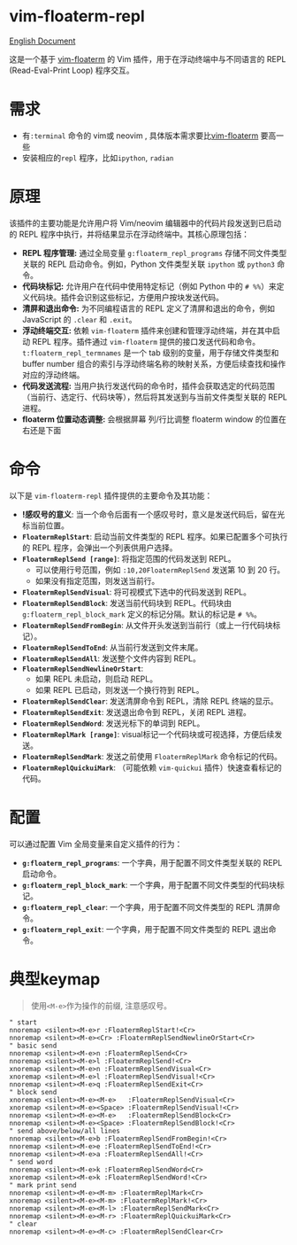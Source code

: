 # vim-floaterm-repl

[English Document](README.md)

这是一个基于 [vim-floaterm](https://github.com/voldikss/vim-floaterm) 的 Vim 插件，用于在浮动终端中与不同语言的 REPL (Read-Eval-Print Loop) 程序交互。

# 需求
- 有`:terminal` 命令的 vim或 neovim , 具体版本需求要比[vim-floaterm](https://github.com/voldikss/vim-floaterm)  要高一些
- 安装相应的`repl` 程序，比如`ipython`, `radian`

# 原理

该插件的主要功能是允许用户将 Vim/neovim 编辑器中的代码片段发送到已启动的 REPL 程序中执行，并将结果显示在浮动终端中。其核心原理包括：

- **REPL 程序管理:**  通过全局变量 `g:floaterm_repl_programs` 存储不同文件类型关联的 REPL 启动命令。例如，Python 文件类型关联 `ipython` 或 `python3` 命令。
- **代码块标记:**  允许用户在代码中使用特定标记（例如 Python 中的 `# %%`）来定义代码块。插件会识别这些标记，方便用户按块发送代码。
- **清屏和退出命令:**  为不同编程语言的 REPL 定义了清屏和退出的命令，例如 JavaScript 的 `.clear` 和 `.exit`。
- **浮动终端交互:**  依赖 `vim-floaterm` 插件来创建和管理浮动终端，并在其中启动 REPL 程序。插件通过 `vim-floaterm` 提供的接口发送代码和命令。`t:floaterm_repl_termnames` 是一个 tab 级别的变量，用于存储文件类型和 buffer number 组合的索引与浮动终端名称的映射关系，方便后续查找和操作对应的浮动终端。
- **代码发送流程:**  当用户执行发送代码的命令时，插件会获取选定的代码范围（当前行、选定行、代码块等），然后将其发送到与当前文件类型关联的 REPL 进程。
- **floaterm 位置动态调整:** 会根据屏幕 列/行比调整 floaterm window 的位置在右还是下面

# 命令

以下是 `vim-floaterm-repl` 插件提供的主要命令及其功能：


* **!感叹号的意义**: 当一个命令后面有一个感叹号时，意义是发送代码后，留在光标当前位置。
* **`FloatermReplStart`**: 启动当前文件类型的 REPL 程序。如果已配置多个可执行的 REPL 程序，会弹出一个列表供用户选择。
* **`FloatermReplSend [range]`**: 将指定范围的代码发送到 REPL。
    * 可以使用行号范围，例如 `:10,20FloatermReplSend` 发送第 10 到 20 行。
    * 如果没有指定范围，则发送当前行。
* **`FloatermReplSendVisual`**: 将可视模式下选中的代码发送到 REPL。
* **`FloatermReplSendBlock`**: 发送当前代码块到 REPL。代码块由 `g:floaterm_repl_block_mark` 定义的标记分隔。默认的标记是 `# %%`。
* **`FloatermReplSendFromBegin`**: 从文件开头发送到当前行（或上一行代码块标记）。
* **`FloatermReplSendToEnd`**: 从当前行发送到文件末尾。
* **`FloatermReplSendAll`**: 发送整个文件内容到 REPL。
* **`FloatermReplSendNewlineOrStart`**:
    * 如果 REPL 未启动，则启动 REPL。
    * 如果 REPL 已启动，则发送一个换行符到 REPL。
* **`FloatermReplSendClear`**: 发送清屏命令到 REPL，清除 REPL 终端的显示。
* **`FloatermReplSendExit`**: 发送退出命令到 REPL，关闭 REPL 进程。
* **`FloatermReplSendWord`**: 发送光标下的单词到 REPL。
* **`FloatermReplMark [range]`**: visual标记一个代码块或可视选择，方便后续发送。
* **`FloatermReplSendMark`**: 发送之前使用 `FloatermReplMark` 命令标记的代码。
* **`FloatermReplQuickuiMark`**: （可能依赖 `vim-quickui` 插件）快速查看标记的代码。

# 配置

可以通过配置 Vim 全局变量来自定义插件的行为：

* **`g:floaterm_repl_programs`**:  一个字典，用于配置不同文件类型关联的 REPL 启动命令。
* **`g:floaterm_repl_block_mark`**: 一个字典，用于配置不同文件类型的代码块标记。
* **`g:floaterm_repl_clear`**: 一个字典，用于配置不同文件类型的 REPL 清屏命令。
* **`g:floaterm_repl_exit`**: 一个字典，用于配置不同文件类型的 REPL 退出命令。

# 典型keymap
> 使用`<M-e>`作为操作的前缀, 注意感叹号。
```
" start
nnoremap <silent><M-e>r :FloatermReplStart!<Cr>
nnoremap <silent><M-e><Cr> :FloatermReplSendNewlineOrStart<Cr>
" basic send
nnoremap <silent><M-e>n :FloatermReplSend<Cr>
nnoremap <silent><M-e>l :FloatermReplSend!<Cr>
xnoremap <silent><M-e>n :FloatermReplSendVisual<Cr>
xnoremap <silent><M-e>l :FloatermReplSendVisual!<Cr>
nnoremap <silent><M-e>q :FloatermReplSendExit<Cr>
" block send
xnoremap <silent><M-e><M-e>   :FloatermReplSendVisual<Cr>
xnoremap <silent><M-e><Space> :FloatermReplSendVisual!<Cr>
nnoremap <silent><M-e><M-e>   :FloatermReplSendBlock<Cr>
nnoremap <silent><M-e><Space> :FloatermReplSendBlock!<Cr>
" send above/below/all lines
nnoremap <silent><M-e>b :FloatermReplSendFromBegin!<Cr>
nnoremap <silent><M-e>e :FloatermReplSendToEnd!<Cr>
nnoremap <silent><M-e>a :FloatermReplSendAll!<Cr>
" send word
nnoremap <silent><M-e>k :FloatermReplSendWord<Cr>
xnoremap <silent><M-e>k :FloatermReplSendWord!<Cr>
" mark print send
nnoremap <silent><M-e><M-m> :FloatermReplMark<Cr>
xnoremap <silent><M-e><M-m> :FloatermReplMark!<Cr>
nnoremap <silent><M-e><M-l> :FloatermReplSendMark<Cr>
nnoremap <silent><M-e><M-r> :FloatermReplQuickuiMark<Cr>
" clear
nnoremap <silent><M-e><M-c> :FloatermReplSendClear<Cr>
```
